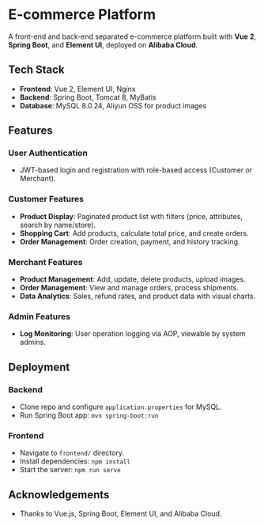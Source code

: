 # E-commerce Platform

A front-end and back-end separated e-commerce platform built with **Vue 2**, **Spring Boot**, and **Element UI**, deployed on **Alibaba Cloud**.

## Tech Stack

- **Frontend**: Vue 2, Element UI, Nginx
- **Backend**: Spring Boot, Tomcat 8, MyBatis
- **Database**: MySQL 8.0.24, Aliyun OSS for product images

## Features

### User Authentication
- JWT-based login and registration with role-based access (Customer or Merchant).

### Customer Features
- **Product Display**: Paginated product list with filters (price, attributes, search by name/store).
- **Shopping Cart**: Add products, calculate total price, and create orders.
- **Order Management**: Order creation, payment, and history tracking.

### Merchant Features
- **Product Management**: Add, update, delete products, upload images.
- **Order Management**: View and manage orders, process shipments.
- **Data Analytics**: Sales, refund rates, and product data with visual charts.

### Admin Features
- **Log Monitoring**: User operation logging via AOP, viewable by system admins.

## Deployment

### Backend
- Clone repo and configure `application.properties` for MySQL.
- Run Spring Boot app: `mvn spring-boot:run`

### Frontend
- Navigate to `frontend/` directory.
- Install dependencies: `npm install`
- Start the server: `npm run serve`

## Acknowledgements

- Thanks to Vue.js, Spring Boot, Element UI, and Alibaba Cloud.
